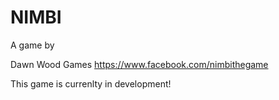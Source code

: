 # NIMBI

A game by

Dawn Wood Games
https://www.facebook.com/nimbithegame

This game is currenlty in development!
 
 
